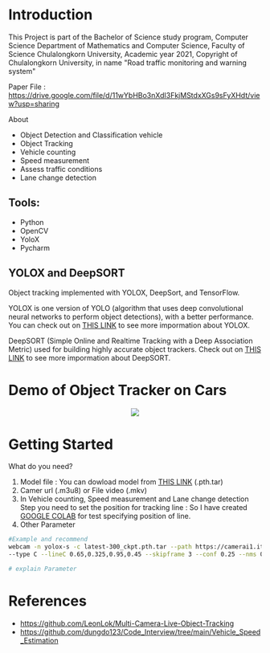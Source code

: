 # Introduction

This Project is part of the Bachelor of Science study program, Computer Science Department of Mathematics and Computer Science, Faculty of Science Chulalongkorn University, Academic year 2021, Copyright of Chulalongkorn University,
in name "Road traffic monitoring and warning system"

Paper File : https://drive.google.com/file/d/11wYbHBo3nXdI3FkjMStdxXGs9sFyXHdt/view?usp=sharing

About
   - Object Detection and Classification vehicle
   - Object Tracking
   - Vehicle counting
   - Speed measurement
   - Assess traffic conditions
   - Lane change detection

## Tools: 

   - Python
   - OpenCV
   - YoloX
   - Pycharm 
   
## YOLOX and DeepSORT

Object tracking implemented with YOLOX, DeepSort, and TensorFlow.

YOLOX is one version of YOLO (algorithm that uses deep convolutional neural networks to perform object detections), with a better performance. You can check out on [THIS LINK](https://github.com/Megvii-BaseDetection/YOLOX) to see more impormation about YOLOX.

DeepSORT (Simple Online and Realtime Tracking with a Deep Association Metric) used for building highly accurate object trackers. Check out on [THIS LINK](https://arxiv.org/pdf/1703.07402.pdf) to see more impormation about DeepSORT.

# Demo of Object Tracker on Cars
<p align="center"><img src="img/Demo.gif"\></p>

# Getting Started
What do you need?

   1. Model file : You can dowload model from [THIS LINK](https://drive.google.com/file/d/1WCsGlk9X613VBFC8C55vYCkqVZ2m8VaD/view?usp=sharing) (.pth.tar)
   2. Camer url (.m3u8) or File video (.mkv)
   3. In Vehicle counting, Speed measurement and Lane change detection Step you need to set the position for tracking line : So I have created [GOOGLE COLAB](https://colab.research.google.com/drive/1dyjxNsnXV2cV3UYk7H1b3J-sx-v-pU5i?usp=sharing) for test specifying position of line.
   4. Other Parameter 
```bash
#Example and recommend
webcam -n yolox-s -c latest-300_ckpt.pth.tar --path https://camerai1.iticfoundation.org/pass/180.180.242.207:1935/Phase3/PER_3_004_IN.stream/chunklist_w304784440.m3u8 
--type C --lineC 0.65,0.325,0.95,0.45 --skipframe 3 --conf 0.25 --nms 0.45 --tsize 640 --save_result --device cpu

# explain Parameter 

```

# References
* https://github.com/LeonLok/Multi-Camera-Live-Object-Tracking
* https://github.com/dungdo123/Code_Interview/tree/main/Vehicle_Speed_Estimation
